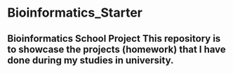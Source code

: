 # Bioinformatics_Starter
Bioinformatics School Project
This repository is to showcase the projects (homework) that I have done during my studies in university.
--- 